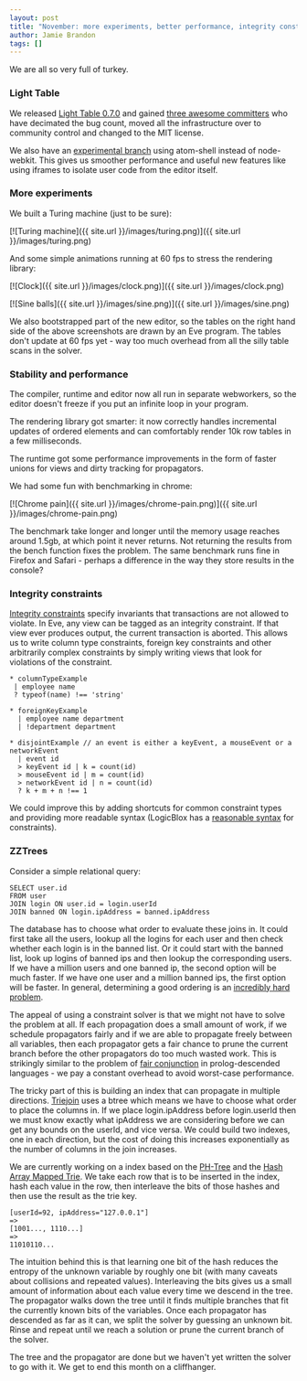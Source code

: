 ```yaml
---
layout: post
title: "November: more experiments, better performance, integrity constraints, zztrees"
author: Jamie Brandon
tags: []
---
```


We are all so very full of turkey.

### Light Table

We released [Light Table 0.7.0](https://github.com/LightTable/LightTable/blob/master/deploy/core/changelog.md) and gained [three awesome committers](https://github.com/orgs/LightTable/teams/committers) who have decimated the bug count, moved all the infrastructure over to community control and changed to the MIT license.

We also have an [experimental branch](https://github.com/LightTable/LightTable/tree/atom-shell) using atom-shell instead of node-webkit. This gives us smoother performance and useful new features like using iframes to isolate user code from the editor itself.

### More experiments

We built a Turing machine (just to be sure):

[![Turing machine]({{ site.url }}/images/turing.png)]({{ site.url }}/images/turing.png)

And some simple animations running at 60 fps to stress the rendering library:

[![Clock]({{ site.url }}/images/clock.png)]({{ site.url }}/images/clock.png)

[![Sine balls]({{ site.url }}/images/sine.png)]({{ site.url }}/images/sine.png)

We also bootstrapped part of the new editor, so the tables on the right hand side of the above screenshots are drawn by an Eve program. The tables don't update at 60 fps yet - way too much overhead from all the silly table scans in the solver.

### Stability and performance

The compiler, runtime and editor now all run in separate webworkers, so the editor doesn't freeze if you put an infinite loop in your program.

The rendering library got smarter: it now correctly handles incremental updates of ordered elements and can comfortably render 10k row tables in a few milliseconds.

The runtime got some performance improvements in the form of faster unions for views and dirty tracking for propagators.

We had some fun with benchmarking in chrome:

[![Chrome pain]({{ site.url }}/images/chrome-pain.png)]({{ site.url }}/images/chrome-pain.png)

The benchmark take longer and longer until the memory usage reaches around 1.5gb, at which point it never returns. Not returning the results from the bench function fixes the problem. The same benchmark runs fine in Firefox and Safari - perhaps a difference in the way they store results in the console?

### Integrity constraints

[Integrity constraints](http://en.wikipedia.org/wiki/Data_integrity#Types_of_integrity_constraints) specify invariants that transactions are not allowed to violate. In Eve, any view can be tagged as an integrity constraint. If that view ever produces output, the current transaction is aborted. This allows us to write column type constraints, foreign key constraints and other arbitrarily complex constraints by simply writing views that look for violations of the constraint.

```
* columnTypeExample
 | employee name
 ? typeof(name) !== 'string'

* foreignKeyExample
  | employee name department
  | !department department

* disjointExample // an event is either a keyEvent, a mouseEvent or a networkEvent
  | event id
  > keyEvent id | k = count(id)
  > mouseEvent id | m = count(id)
  > networkEvent id | n = count(id)
  ? k + m + n !== 1
```

We could improve this by adding shortcuts for common constraint types and providing more readable syntax (LogicBlox has a [reasonable syntax](https://developer.logicblox.com/content/docs4/core-reference/webhelp/constraints-predicate-declarations.html) for constraints).

### ZZTrees

Consider a simple relational query:

```
SELECT user.id
FROM user
JOIN login ON user.id = login.userId
JOIN banned ON login.ipAddress = banned.ipAddress
```

The database has to choose what order to evaluate these joins in. It could first take all the users, lookup all the logins for each user and then check whether each login is in the banned list. Or it could start with the banned list, look up logins of banned ips and then lookup the corresponding users. If we have a million users and one banned ip, the second option will be much faster. If we have one user and a million banned ips, the first option will be faster. In general, determining a good ordering is an [incredibly hard problem](http://wp.sigmod.org/?p=1075).

The appeal of using a constraint solver is that we might not have to solve the problem at all. If each propagation does a small amount of work, if we schedule propagators fairly and if we are able to propagate freely between all variables, then each propagator gets a fair chance to prune the current branch before the other propagators do too much wasted work. This is strikingly similar to the problem of [fair conjunction](http://scattered-thoughts.net/blog/2012/12/19/search-trees-and-core-dot-logic/) in prolog-descended languages - we pay a constant overhead to avoid worst-case performance.

The tricky part of this is building an index that can propagate in multiple directions. [Triejoin](http://arxiv.org/abs/1210.0481) uses a btree which means we have to choose what order to place the columns in. If we place login.ipAddress before login.userId then we must know exactly what ipAddress we are considering before we can get any bounds on the userId, and vice versa. We could build two indexes, one in each direction, but the cost of doing this increases exponentially as the number of columns in the join increases.

We are currently working on a index based on the [PH-Tree](http://globis.ethz.ch/person/moira-c-norrie/?pubdownload=699) and the [Hash Array Mapped Trie](http://en.wikipedia.org/wiki/Hash_array_mapped_trie). We take each row that is to be inserted in the index, hash each value in the row, then interleave the bits of those hashes and then use the result as the trie key.

```
[userId=92, ipAddress="127.0.0.1"]
=>
[1001..., 1110...]
=>
11010110...
```

The intuition behind this is that learning one bit of the hash reduces the entropy of the unknown variable by roughly one bit (with many caveats about collisions and repeated values). Interleaving the bits gives us a small amount of information about each value every time we descend in the tree. The propagator walks down the tree until it finds multiple branches that fit the currently known bits of the variables. Once each propagator has descended as far as it can, we split the solver by guessing an unknown bit. Rinse and repeat until we reach a solution or prune the current branch of the solver.

The tree and the propagator are done but we haven't yet written the solver to go with it. We get to end this month on a cliffhanger.

